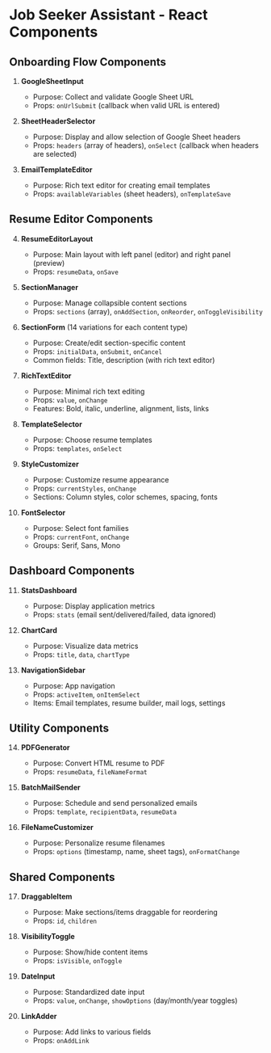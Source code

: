 # Job Seeker Assistant - React Components

## Onboarding Flow Components
1. **GoogleSheetInput**
   - Purpose: Collect and validate Google Sheet URL
   - Props: `onUrlSubmit` (callback when valid URL is entered)

2. **SheetHeaderSelector**
   - Purpose: Display and allow selection of Google Sheet headers
   - Props: `headers` (array of headers), `onSelect` (callback when headers are selected)

3. **EmailTemplateEditor**
   - Purpose: Rich text editor for creating email templates
   - Props: `availableVariables` (sheet headers), `onTemplateSave`

## Resume Editor Components
4. **ResumeEditorLayout**
   - Purpose: Main layout with left panel (editor) and right panel (preview)
   - Props: `resumeData`, `onSave`

5. **SectionManager**
   - Purpose: Manage collapsible content sections
   - Props: `sections` (array), `onAddSection`, `onReorder`, `onToggleVisibility`

6. **SectionForm** (14 variations for each content type)
   - Purpose: Create/edit section-specific content
   - Props: `initialData`, `onSubmit`, `onCancel`
   - Common fields: Title, description (with rich text editor)

7. **RichTextEditor**
   - Purpose: Minimal rich text editing
   - Props: `value`, `onChange`
   - Features: Bold, italic, underline, alignment, lists, links

8. **TemplateSelector**
   - Purpose: Choose resume templates
   - Props: `templates`, `onSelect`

9. **StyleCustomizer**
   - Purpose: Customize resume appearance
   - Props: `currentStyles`, `onChange`
   - Sections: Column styles, color schemes, spacing, fonts

10. **FontSelector**
    - Purpose: Select font families
    - Props: `currentFont`, `onChange`
    - Groups: Serif, Sans, Mono

## Dashboard Components
11. **StatsDashboard**
    - Purpose: Display application metrics
    - Props: `stats` (email sent/delivered/failed, data ignored)

12. **ChartCard**
    - Purpose: Visualize data metrics
    - Props: `title`, `data`, `chartType`

13. **NavigationSidebar**
    - Purpose: App navigation
    - Props: `activeItem`, `onItemSelect`
    - Items: Email templates, resume builder, mail logs, settings

## Utility Components
14. **PDFGenerator**
    - Purpose: Convert HTML resume to PDF
    - Props: `resumeData`, `fileNameFormat`

15. **BatchMailSender**
    - Purpose: Schedule and send personalized emails
    - Props: `template`, `recipientData`, `resumeData`

16. **FileNameCustomizer**
    - Purpose: Personalize resume filenames
    - Props: `options` (timestamp, name, sheet tags), `onFormatChange`

## Shared Components
17. **DraggableItem**
    - Purpose: Make sections/items draggable for reordering
    - Props: `id`, `children`

18. **VisibilityToggle**
    - Purpose: Show/hide content items
    - Props: `isVisible`, `onToggle`

19. **DateInput**
    - Purpose: Standardized date input
    - Props: `value`, `onChange`, `showOptions` (day/month/year toggles)

20. **LinkAdder**
    - Purpose: Add links to various fields
    - Props: `onAddLink`
